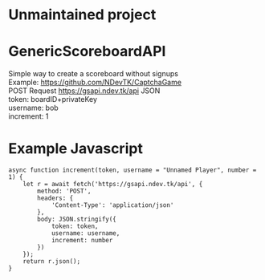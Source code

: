 # Unmaintained project

# GenericScoreboardAPI
Simple way to create a scoreboard without signups  
Example: https://github.com/NDevTK/CaptchaGame  
POST Request https://gsapi.ndev.tk/api JSON  
token: boardID+privateKey  
username: bob  
increment: 1  

# Example Javascript
```
async function increment(token, username = "Unnamed Player", number = 1) {
    let r = await fetch('https://gsapi.ndev.tk/api', {
        method: 'POST',
        headers: {
            'Content-Type': 'application/json'
        },
        body: JSON.stringify({
            token: token,
            username: username,
            increment: number
        })
    });
    return r.json();
}
```
